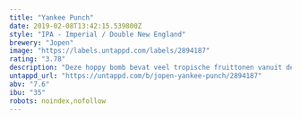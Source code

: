 ```yaml
---
title: "Yankee Punch"
date: 2019-02-08T13:42:15.539800Z
style: "IPA - Imperial / Double New England"
brewery: "Jopen"
image: "https://labels.untappd.com/labels/2894187"
rating: "3.78"
description: "Deze hoppy bomb bevat veel tropische fruittonen vanuit de hopsoorten Citra, Ekuanot en Hüll Melon. Laat je overvallen door sterke aroma’s van mango en lychee. Deze Double New England IPA, NEIPA, is soepel en sappig met een zachte bitterheid. Maar pas op... deze fruity punch bevat bijna 8% alcohol... Gevaarlijk lekker dus!"
untappd_url: "https://untappd.com/b/jopen-yankee-punch/2894187"
abv: "7.6"
ibu: "35"
robots: noindex,nofollow
---
```

